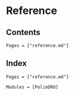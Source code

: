 # Reference

## Contents

```@contents
Pages = ["reference.md"]
```

## Index

```@index
Pages = ["reference.md"]
```

```@autodocs
Modules = [PolieDRO]
```